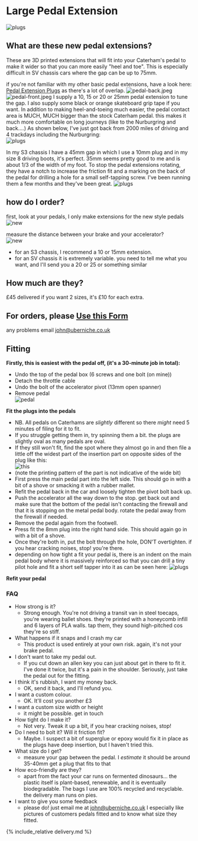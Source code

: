 # Large Pedal Extension
![plugs](img/footwell.jpeg)

## What are these new pedal extensions?
These are 3D printed extensions that will fit into your Caterham's pedal to make it wider so that you can more easily "heel and toe". This is especially difficult in SV chassis cars where the gap can be up to 75mm.

if you're not familiar with my other basic pedal extensions, have a look here:
[Pedal Extension Plugs](/pedals) as there's a lot of overlap.
![pedal-back.jpeg](img/pedal-back.jpeg)
![pedal-front.jpeg](img/pedal-front.jpeg)
I supply a 10, 15 or 20 or 25mm pedal extension to tune the gap. I also supply some black or orange skateboard grip tape if you want. 
In addition to making heel-and-toeing much easier, the pedal contact area is MUCH, MUCH bigger than the stock Caterham pedal. this makes it much more comfortable on long journeys (like to the Nurburgring and back....) 
As shown below, I've just got back from 2000 miles of driving and 4 trackdays including the Nurburgring:<br/>
![plugs](img/go-pedal-front.jpeg)


In my S3 chassis I have a 45mm gap in which I use a 10mm plug and in my size 8 driving boots, it's perfect. 35mm seems pretty good to me and is about 1/3 of the width of my foot.
To stop the pedal extensions rotating, they have a notch to increase the friction fit and a marking on the back of the pedal for drilling a hole for a small self-tapping screw.
I've been running them a few months and they've been great. 
![plugs](img/go-pedal-back.jpeg)

## how do I order?
first, look at your pedals, I only make extensions for the new style pedals<br/> 
![new](img/new.jpeg)<br/>

measure the distance between your brake and your accelerator?  
![new](img/measure-s3.jpeg)
* for an S3 chassis, I recommend a 10 or 15mm extension.
* for an SV chassis it is extremely variable. you need to tell me what you want, and I'll send you a 20 or 25 or something similar

## How much are they?
£45 delivered
if you want 2 sizes, it's £10 for each extra.

## For orders, please [Use this Form](https://forms.gle/Bi147cGau4G2gFRY8)
any problems email john@uberniche.co.uk

## Fitting
**Firstly, this is easiest with the pedal off, (it's a 30-minute job in total):**
* Undo the top of the pedal box (6 screws and one bolt (on mine))
* Detach the throttle cable
* Undo the bolt of the accelerator pivot (13mm open spanner)
* Remove pedal
  <br/>
  ![pedal](img/pedal.jpeg)
  <br/>

**Fit the plugs into the pedals**
* NB. All pedals on Caterhams are _slightly_ different so there _might_ need 5 minutes of filing for it to fit.
* If you struggle getting them in, try spinning them a bit. the plugs are slightly oval as many pedals are oval.
* If they still won't fit, find the spot where they almost go in and then file a little off the widest part of the insertion part on opposite sides of the plug like this:
  <br/>
  ![this](img/filed.jpeg)
  <br/>
* (note the printing pattern of the part is not indicative of the wide bit)
* First press the main pedal part into the left side. This should go in with a bit of a shove or smacking it with a rubber mallet.
* Refit the pedal back in the car and loosely tighten the pivot bolt back up. 
* Push the accelerator all the way down to the stop. get back out and make sure that the bottom of the pedal isn't contacting the firewall and that it is stopping on the metal pedal body. rotate the pedal away from the firewall if needed. 
* Remove the pedal again from the footwell.
* Press fit the 8mm plug into the right hand side. This should again go in with a bit of a shove.
* Once they're both in, put the bolt through the hole, DON'T overtighten. if you hear cracking noises, stop! you're there.
* depending on how tight a fit your pedal is, there is an indent on the main pedal body where it is massively reinforced so that you can drill a tiny pilot hole and fit a short self tapper into it as can be seen here: ![plugs](img/reinforcement.jpeg)

**Refit your pedal**

### FAQ
- How strong is it?
  - Strong enough. You're not driving a transit van in steel toecaps, you're wearing ballet shoes. they're printed with a honeycomb infill and 6 layers of PLA walls. tap them, they sound high-pitched cos they're so stiff.
- What happens if it snaps and I crash my car
  - This product is used entirely at your own risk. again, it's not your brake pedal.
- I don't want to take my pedal out.
  - If you cut down an allen key you can just about get in there to fit it. I've done it twice, but it's a pain in the shoulder. Seriously, just take the pedal out for the fitting.
- I think it's rubbish, I want my money back.
  - OK, send it back, and I'll refund you.
- I want a custom colour.
  - OK. It'll cost you another £3
- I want a custom size width or height
  - it might be possible. get in touch
- How tight do I make it?
  - Not very. Tweak it up a bit, if you hear cracking noises, stop!
- Do I need to bolt it? Will it friction fit?
  - Maybe. I suspect a bit of superglue or epoxy would fix it in place as the plugs have deep insertion, but I haven't tried this.
- What size do I get?
  - measure your gap between the pedal. I _estimate_ it should be around 35-40mm get a plug that fits to that
- How eco-friendly are they?
  - apart from the fact your car runs on fermented dinosaurs... the plastic itself is plant-based, renewable, and it is eventually biodegradable. The bags I use are 100% recycled and recyclable. the delivery man runs on pies.
- I want to give you some feedback
  - please do! just email me at john@uberniche.co.uk I especially like pictures of customers pedals fitted and to know what size they fitted.

{% include_relative delivery.md %}
